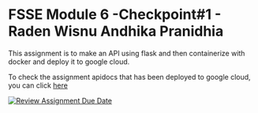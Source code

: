 # FSSE Module 6 -Checkpoint#1 - Raden Wisnu Andhika Pranidhia

This assignment is to make an API using flask and then containerize with docker and deploy it to google cloud.

To check the assignment apidocs that has been deployed to google cloud, you can click [here](https://rwandhika-module-6-app-firstcheckpoint-g6zm752i7q-as.a.run.app/apidocs/)

[![Review Assignment Due Date](https://classroom.github.com/assets/deadline-readme-button-24ddc0f5d75046c5622901739e7c5dd533143b0c8e959d652212380cedb1ea36.svg)](https://classroom.github.com/a/4hPMH1rV)
